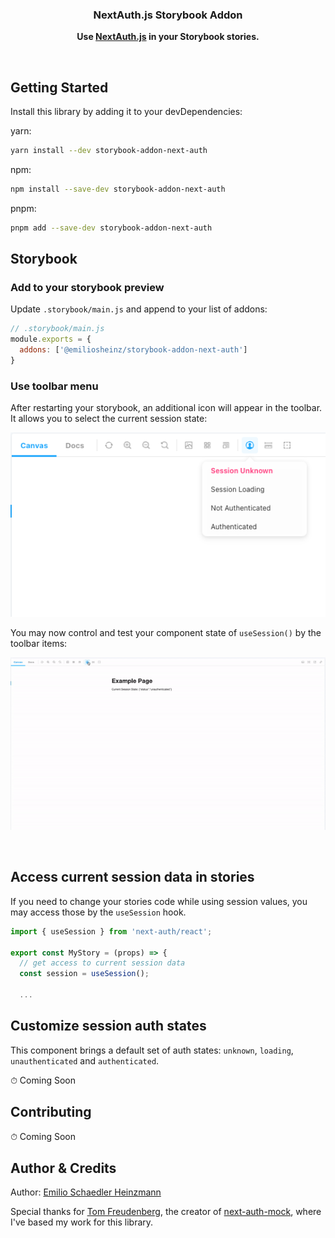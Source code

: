<h3 align="center">NextAuth.js Storybook Addon</h3>
<p align="center">
  <strong>Use <a href="https://next-auth.js.org/">NextAuth.js</a>  in your Storybook stories.</strong>
</p>
<br>

## Getting Started

Install this library by adding it to your devDependencies:

yarn:
```bash
yarn install --dev storybook-addon-next-auth
```

npm:
```bash
npm install --save-dev storybook-addon-next-auth
```

pnpm:
```bash
pnpm add --save-dev storybook-addon-next-auth
```


## Storybook


### Add to your storybook preview

Update `.storybook/main.js` and append to your list of addons:

```js
// .storybook/main.js
module.exports = {
  addons: ['@emiliosheinz/storybook-addon-next-auth']
}
```


### Use toolbar menu

After restarting your storybook, an additional icon will appear in the toolbar. It allows you to select the current session state:

![ToolBar menu example](/docs/images/toolbar-menu.png)


You may now control and test your component state of `useSession()` by the toolbar items:

![Session control example](/docs/gifs/session-control.gif)

<br>

## Access current session data in stories

If you need to change your stories code while using session values, you may access those by the `useSession` hook.

```jsx
import { useSession } from 'next-auth/react';

export const MyStory = (props) => {
  // get access to current session data
  const session = useSession();

  ...
```

## Customize session auth states

This component brings a default set of auth states: `unknown`, `loading`, `unauthenticated` and `authenticated`.

⏱ Coming Soon

## Contributing

⏱ Coming Soon

## Author & Credits

Author: [Emilio Schaedler Heinzmann](https://github.com/emiliosheinz)

Special thanks for [Tom Freudenberg](https://github.com/TomFreudenberg/), the creator of [next-auth-mock](https://github.com/TomFreudenberg/next-auth-mock), where I've based my work for this library.
